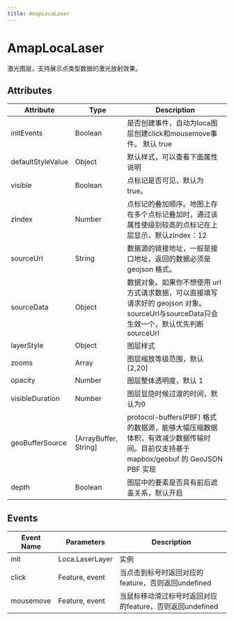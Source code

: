 ```yaml
---
title: AmapLocaLaser
---
```


# AmapLocaLaser
激光图层，支持展示点类型数据的激光放射效果。

## Attributes

Attribute | Type | Description
---|---|---|
initEvents | Boolean | 是否创建事件，自动为loca图层创建click和mousemove事件。 默认 true
defaultStyleValue | Object | 默认样式，可以查看下面属性说明
visible | Boolean | 点标记是否可见，默认为true。
zIndex | Number | 点标记的叠加顺序。地图上存在多个点标记叠加时，通过该属性使级别较高的点标记在上层显示，默认zIndex：12
sourceUrl | String | 数据源的链接地址，一般是接口地址，返回的数据必须是 geojson 格式。
sourceData | Object | 数据对象。如果你不想使用 url 方式请求数据，可以直接填写请求好的 geojson 对象。  sourceUrl与sourceData只会生效一个，默认优先判断sourceUrl
layerStyle | Object | 图层样式
zooms | Array | 图层缩放等级范围，默认[2,20]
opacity | Number | 图层整体透明度，默认 1
visibleDuration | Number | 图层显隐时候过渡的时间，默认为0
geoBufferSource | [ArrayBuffer, String] | protocol-buffers(PBF) 格式的数据源，能够大幅压缩数据体积，有效减少数据传输时间。目前仅支持基于 mapbox/geobuf 的 GeoJSON PBF 实现
depth | Boolean | 图层中的要素是否具有前后遮盖关系，默认开启

## Events

Event Name | Parameters | Description
---|---|---|
init | Loca.LaserLayer | 实例
click | Feature, event | 当点击到标号时返回对应的feature，否则返回undefined
mousemove | Feature, event | 当鼠标移动滑过标号时返回对应的feature，否则返回undefined
